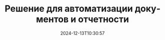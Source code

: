 ---
############################# Static ############################
layout: "family"
date:  2024-12-13T10:30:57
draft: false

product: "Assembly"
product_tag: "assembly"

lang: ru

############################# Head ############################
head_title: "API и веб-приложения GroupDocs для автоматизации документов для .NET и Java"
head_description: "Получите универсальное решение для автоматизации документов и отчетности для приложений на .NET и Java. Генерируйте все распространенные документы из пользовательских шаблонов и данных."

############################# Header ############################
title: "Решение для автоматизации документов и отчетности"
description:  |
  Создавайте подробные отчеты, используя шаблоны и источники данных с помощью наших кроссплатформенных приложений и API.

  Генерируйте отчеты в форматах, таких как Word, Excel, Презентации и многих других, используя шаблоны с гибкой разметкой.

  Заполняйте диаграммы, штрих-коды, таблицы и другие элементы данными из источников, таких как JSON, XML, CSV и т.д.

############################# Supported Platforms ###############################
supported_platforms:
  enable: true
  head_title: "Выберите вашу платформу"
  title: "Платформенная независимость"
  description: "GroupDocs.Assembly совместим с следующими операционными системами и фреймворками:"
  details_link_title: "Узнать больше"

  items:
    # items loop
    - title: ".NET"
      description: GroupDocs.Assembly .NET 
      color: "blue"
      tag: "net"
      link: "/assembly/net/"
      features_link: "https://docs.groupdocs.com/assembly/net/system-requirements/"
      features:
          # features loop
          - rows: "3"
            content: |
                    .NET Framework 2.0 or higher <br> Mono Framework 1.2 or higher
      
          # features loop
          - rows: "4"
            content: |
                    Windows Desktop <br> Windows Server <br> Microsoft Azure <br> Linux
      
          # features loop
          - rows: "3"
            content: |
                    Microsoft Visual Studio <br> Xamarin.Android <br> MonoDevelop
      
          # features loop
          - rows: "1"
            content: |
                    50+ file formats
      

    # items loop
    - title: "Java"
      description: GroupDocs.Assembly Java
      color: "red"
      tag: "java"
      link: "/assembly/java/"
      features_link: "https://docs.groupdocs.com/assembly/java/system-requirements/"
      features:
          # features loop
          - rows: "3"
            content: |
                    Java 7 (1.7) or higher
      
          # features loop
          - rows: "4"
            content: |
                    Windows Desktop <br> Windows Server <br> Linux <br> Mac OS
      
          # features loop
          - rows: "3"
            content: |
                   NetBeans <br> IntelliJ IDEA <br> Eclipse 
      
          # features loop
          - rows: "1"
            content: |
                    50+ file formats


############################# Features ###############################
features:
  enable: true
  title: "Ключевые функции GroupDocs.Assembly"
  description: "Это решение помогает вам создавать отчеты в популярных форматах документов, автоматически заполняя их вашими бизнес-данными. Автоматизируйте задачи генерации документации."

  items:
    # items loop
    - icon: "additional"
      title: "Заполнение шаблонов данными"
      content: "Заполняйте отчеты, используя данные из поддерживаемых источников."

    # items loop
    - icon: "manipulate"
      title: "Гибкая разметка"
      content: "Добавляйте данные в документы настраиваемым способом."

    # items loop
    - icon: "structure"
      title: "Нативные функции документа"
      content: "Отображайте данные, используя таблицы, диаграммы и штрих-коды."

    # items loop
    - icon: "merge"
      title: "Все популярные форматы"
      content: "Поддерживает все часто используемые форматы документов."

############################# Code samples ############################
code_samples:
  enable: true
  title: "Генерация хорошо настроенных отчетов"
  description: "GroupDocs.Assembly примеры кода"
  items:
    # code sample loop
    - title: "Использование сгенерированных штрих-кодов"
      content: |
       GroupDocs.Assembly позволяет использовать разметку штрих-кодов в шаблонах отчетов. При создании отчета штрих-код генерируется на основе разметки и предоставленных данных. Укажите путь к шаблону, содержащему текст, объекты данных и разметку. Также укажите источник данных для заполнения штрих-кода содержимым.
      samples:
        - language: "C#"
          color: "blue"
          content: |
            ```csharp {style=abap}   
            // Создайте экземпляр класса DocumentAssembler
            DocumentAssembler assembler = new DocumentAssembler();

            //Укажите путь к шаблону
            var tmp_path = "barcode_template.docx";

            //Укажите путь для итогового документа
            var res_path = "result.docx";

            //Создайте экземпляр источника данных
            var data = new DataSourceInfo(DataLayer.GetCustomerData(), "customer");

            //Вызовите AssembleDocument, чтобы сгенерировать отчет
            assembler.AssembleDocument(tmp_path, res_path, data);

            ```
        - language: "Java"
          color: "red"
          content: |
            ```java {style=abap}   
            // Создайте экземпляр класса DocumentAssembler
            DocumentAssembler assembler = new DocumentAssembler();
            
            //Укажите путь к шаблону
            String tmp_path = "barcode_template.docx";

            //Укажите путь для итогового документа
            String res_path = "result.docx";

            //Создайте экземпляр источника данных
            DataSourceInfo data = new DataSourceInfo(new DataStorage(), null);

            // Вызовите AssembleDocument, чтобы сгенерировать отчет
            assembler.assembleDocument(tmp_path, res_path, data);

            ```


############################# Supported Formats ###############################
formats:
  enable: true
  title: "Поддержка более 50 форматов файлов"
  description: "GroupDocs.Assembly работает практически со всеми популярными форматами файлов"

############################# Metrics ###############################
metrics:
  enable: true
  title: "Статистика нашего продукта"
  description: "Изучите показатели продукта, чтобы получить представление о нашем прогрессе, влиянии и росте."

  items:
    # items loop
    - number: "50+"
      title: "Поддерживаемые форматы"
      content: "Мы поддерживаем более 50 наиболее широко используемых форматов документов."

    # items loop
    - number: "650k"
      title: "Загрузки NuGet"
      content: "GroupDocs.Assembly для .NET является популярной библиотекой с более чем 650 000 загрузок на NuGet."

    # items loop
    - number: "18k"
      title: "Загрузки Maven"
      content: "Разработчики Java загрузили GroupDocs.Assembly на Maven более 18 000 раз."

    # items loop
    - number: "150+"
      title: "Счастливые клиенты"
      content: "Наши продукты пользуются доверием индивидуальных разработчиков и ведущих компаний по всему миру для создания инновационных решений."


############################# Customers ###############################
customers:
  enable: true
  title: "Наши довольные клиенты"
  description: "Библиотеки GroupDocs используются некоторыми из самых известных и уважаемых брендов по всему миру."

  items:
    # items loop
    - title: "BenQ Corporation"
      logo: "benq"
      
    # items loop
    - title: "Nasdaq Stock Market"
      logo: "nasdaq"
      
    # items loop
    - title: "AT&T Inc."
      logo: "att"
      
    # items loop
    - title: "Customer logo AstraZeneca"
      logo: "astrazeneca"
      
    # items loop
    - title: "Central Bank of Argentina"
      logo: "argentinacentralbank"
      
    # items loop
    - title: "Roche Holding AG"
      logo: "roche"
      
    # items loop
    - title: "Capita"
      logo: "capita"
      
    # items loop
    - title: "Axa S.A."
      logo: "axa"
      
    # items loop
    - title: "Instructure Inc."
      logo: "instructure"
      
    # items loop
    - title: "Wipro"
      logo: "wipro"


############################# Actions ###############################
actions:
  enable: true
  title: "Готовы начать?"
  description: "Тестируйте функции GroupDocs.Assembly бесплатно на вашей платформе."

  items:
    # items loop
    - title: ".NET"
      color: "blue"
      link: "/assembly/net/"

    # items loop
    - title: "Java"
      color: "red"
      link: "/assembly/java/"

############################# FAQ ###############################
faq:
  enable: true
  title: "Часто задаваемые вопросы"
  description: "Просмотрите наши часто задаваемые вопросы."

  items:
    # items loop
    - question: "Требует ли GroupDocs.Assembly каких-либо внешних библиотек для составления документов?"
      answer: "Нет, GroupDocs.Assembly работает независимо и не требует сторонних библиотек, таких как Adobe Acrobat или Microsoft Office."

    # items loop
    - question: "Могу ли я протестировать функции GroupDocs.Assembly перед покупкой?"
      answer: "Да, вы можете! GroupDocs.Assembly предлагает бесплатную пробную версию. Установите его и исследуйте его функции. Пробная версия добавляет «значки пробной версии» в ваши документы и обрабатывает только первые 3 страницы. Для полного опыта получите бесплатную 30-дневную временную лицензию, чтобы получить доступ ко всем функциям. Дополнительные детали доступны в разделе [временная лицензия](https://purchase.groupdocs.com/temporary-license/)."

    # items loop
    - question: "Какие типы лицензий доступны?"
      answer: "Ищете лицензию GroupDocs.Assembly? Мы предлагаем различные варианты, чтобы удовлетворить ваши потребности. Выберите в зависимости от размера вашей команды, места развертывания (один офис или удаленный) и необходимости делиться SDK/API с клиентами для распространения. В качестве альтернативы выберите лицензию на использование на месяц с метered планами — платите только за то, что используете. Найдите лучший вариант для вас в разделе [цены](https://purchase.groupdocs.com/pricing/assembly/net/)."

############################# Cloud Links ###############################
cloud_links:
  enable: true
  title: "GroupDocs.Assembly API с низким уровнем кода"
  description: "Генерируйте документы с помощью вашего приложения через наш облачный REST API."
  
  items:
    # items loop
    - title: "GroupDocs.Assembly Cloud for cURL"
      content: "Используйте cURL RESTful API, чтобы добавить данные в Word, Excel, PowerPoint и многие другие шаблоны."
      icon: "groupdocs_assembly-for-curl"
      link: "https://products.groupdocs.cloud/assembly/curl"

    # items loop
    - title: "GroupDocs.Assembly Cloud for .NET"
      content: "Улучшите свои .NET приложения, создавая отчеты с помощью Cloud SDK. Отображайте бизнес-данные в вашем пользовательском формате."
      icon: "groupdocs_assembly-for-net"
      link: "https://products.groupdocs.cloud/assembly/net"

    # items loop
    - title: "GroupDocs.Assembly Cloud for Java"
      content: "GroupDocs.Assembly SDK предлагает различные возможности для Java-приложений для генерации различных типов документов."
      icon: "groupdocs_assembly-for-java"
      link: "https://products.groupdocs.cloud/assembly/java"

############################# App links ###############################
app_links:
  enable: true
  title: "GroupDocs.Assembly Веб-приложения"
  description: "GroupDocs.Assembly предлагает бесплатное веб-приложение для генерации документов. Вы можете обрабатывать более 50 популярных форматов файлов прямо в своем браузере, БЕСПЛАТНО."

  items:
    # items loop
    - title: "GroupDocs.Assembly Total"
      content: "Генерируйте отчеты в Excel, Word, PowerPoint и многих других форматах файла напрямую из вашего веб-браузера."
      icon: "groupdocs_watermark-app"
      link: "https://products.groupdocs.app/assembly/total"

    # items loop
    - title: "GroupDocs.Assembly Word"
      content: "Создавайте документы Microsoft Word из шаблонов и источников данных."
      icon: "groupdocs_words-app"
      link: "https://products.groupdocs.app/assembly/docx"

    # items loop
    - title: "GroupDocs.Assembly Excel"
      content: "Загрузите шаблон и источник данных, чтобы бесплатно создать отчеты Excel."
      icon: "groupdocs_pdf-app"
      link: "https://products.groupdocs.app/assembly/xlsx"


      


---